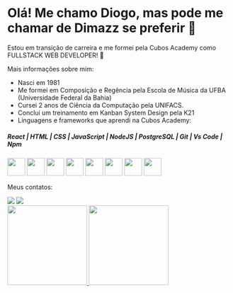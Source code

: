 # Olá! Me chamo Diogo, mas pode me chamar de Dimazz se preferir 👋

Estou em transição de carreira e me formei pela Cubos Academy como FULLSTACK WEB DEVELOPER! 🤩

Mais informações sobre mim:

- Nasci em 1981
- Me formei em Composição e Regência pela Escola de Música da UFBA (Universidade Federal da Bahia)
- Cursei 2 anos de Ciência da Computação pela UNIFACS.
- Concluí um treinamento em Kanban System Design pela K21
- Linguagens e frameworks que aprendi na Cubos Academy:
##### React | HTML | CSS | JavaScript | NodeJS | PostgreSQL | Git | Vs Code | Npm
<img width='40px' src="https://cdn.jsdelivr.net/gh/devicons/devicon/icons/react/react-original-wordmark.svg" /> <img width='40px' src="https://cdn.jsdelivr.net/gh/devicons/devicon/icons/html5/html5-original.svg" /> <img width='40px'  src="https://cdn.jsdelivr.net/gh/devicons/devicon/icons/css3/css3-original.svg" /> <img width='40px' src="https://cdn.jsdelivr.net/gh/devicons/devicon/icons/javascript/javascript-original.svg" /> <img width='40px' src="https://cdn.jsdelivr.net/gh/devicons/devicon/icons/nodejs/nodejs-original-wordmark.svg" /> <img width='40px' src="https://cdn.jsdelivr.net/gh/devicons/devicon/icons/postgresql/postgresql-original-wordmark.svg" /> <i width='40px' class="devicon-git-plain colored"></i> <img width='40px' src="https://cdn.jsdelivr.net/gh/devicons/devicon/icons/vscode/vscode-original-wordmark.svg" /> <img width='40px' src="https://cdn.jsdelivr.net/gh/devicons/devicon/icons/npm/npm-original-wordmark.svg" />

Meus contatos:
<div>
<a href = "mailto:diogo.fullstack@gmail.com"><img src="https://img.shields.io/badge/Gmail-D14836?style=for-the-badge&logo=gmail&logoColor=white" target="_blank"></a>
<a href="https://www.linkedin.com/in/diogo-dimazz" target="_blank"><img src="https://img.shields.io/badge/-LinkedIn-%230077B5?style=for-the-badge&logo=linkedin&logoColor=white" target="_blank"></a>   
</div>

<div>
<a href="https://github.com/DiogoDimazz">
<img height="180em" src="https://github-readme-stats.vercel.app/api/top-langs/?username=DiogoDimazz&layout=compact&langs_count=7&theme=dracula"/>
<img height="180em" src="https://github-readme-stats.vercel.app/api?username=DiogoDimazz&show_icons=true&theme=dracula&include_all_commits=true&count_private=true"/>
</div>
